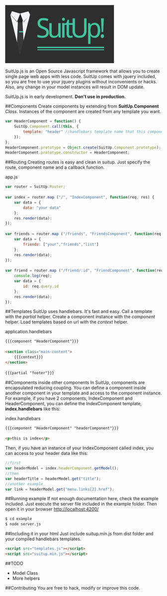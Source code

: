 <img src="https://github.com/erasmo-marin/suitup/blob/master/example/img/logo-small.png" width="350">

SuitUp.js is an Open Source Javascript framework that allows you to create single page web apps with less code. SuitUp comes with jquery included, so you are free to use your jquery plugins without inconvenients or hacks. Also, any change in your model instances will result in DOM update.

SuitUp.js is in early development. **Don't use in production.**

##Components
Create components by extending from **SuitUp.Component** *Class*. Instances of the component are created from any template you want.

```js
var HeaderComponent = function() {
    SuitUp.Component.call(this, {
        template: "header" //handlebars template name that this component is going to use
    });
};
HeaderComponent.prototype = Object.create(SuitUp.Component.prototype);
HeaderComponent.prototype.constructor = HeaderComponent;
```

##Routing
Creating routes is easy and clean in suitup. Just specify the route, component name and a callback function.

app.js
```js
var router = SuitUp.Router;

var index = router.map ("/", "IndexComponent", function(req, res) {
    var data = {
        data: "your data"
    };
    res.render(data);
});

var friends = router.map ("/friends", "FriendsComponent", function(req, res) {
    var data = {
        friends: ["your","friends","list"] 
    };
    res.render(data);
});

var friend = router.map ("/friend/:id", "FriendComponent", function(req, res) {
    console.log(req);
    var data = {
        id: req.query.id
    };
    res.render(data);
});
```

##Templates
SuitUp uses handlebars. It's fast and easy. Call a template with the *partial* helper. Create a component instance with the *component* helper. Load templates based on url with the *context* helper.

application.handlebars
```html
{{{component "HeaderComponent"}}}

<section class="main-content">
    {{{context}}}
</section>

{{{partial "footer"}}}
```

##Components inside other components
In SuitUp, components are encapsulated reducing coupling. You can define a component inside another component in your template and access to the component instance. For example, if you have 2 components, IndexComponent and HeaderComponent, you can define the IndexComponent template, **index.handlebars** like this:

index.handlebars
```html
{{{component "HeaderComponent" "headerComponent"}}}

<p>this is index</p>
```

Then, if you have an instance of your IndexComponent called index, you can access to your header data like this:

```js
//first
var headerModel = index.headerComponent.getModel();
//then
var headerTitle = headerModel.get("title");
//another example
var link = headerModel.get("menu.links[2].href");
```

##Running example
If not enough documentation here, check the example included. Just execute the server file included in the example folder. Then open it in your browser [http://localhost:4200/](http://localhost:4200/)
```sh
$ cd example
$ node server.js
```

##Including it in your html
Just include suitup.min.js from dist folder and your compiled handlebars templates.
```html
<script src="templates.js"></script>
<script src="suitup.min.js"></script>
```

##TODO
- Model Class
- More helpers

##Contributing
You are free to hack, modify or improve this code.
